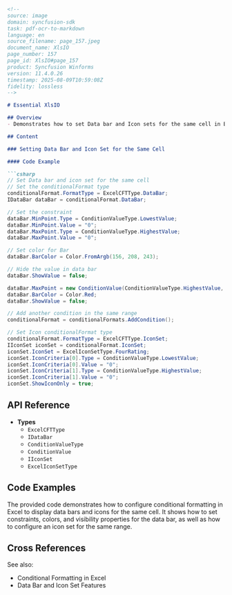 ```markdown
<!--
source: image
domain: syncfusion-sdk
task: pdf-ocr-to-markdown
language: en
source_filename: page_157.jpeg
document_name: XlsIO
page_number: 157
page_id: XlsIO#page_157
product: Syncfusion Winforms
version: 11.4.0.26
timestamp: 2025-08-09T10:59:08Z
fidelity: lossless
-->

# Essential XlsIO

## Overview
- Demonstrates how to set Data bar and Icon sets for the same cell in Excel using conditional formatting.

## Content

### Setting Data Bar and Icon Set for the Same Cell

#### Code Example

```csharp
// Set Data bar and icon set for the same cell
// Set the conditionalFormat type
conditionalFormat.FormatType = ExcelCFTType.DataBar;
IDataBar dataBar = conditionalFormat.DataBar;

// Set the constraint
dataBar.MinPoint.Type = ConditionValueType.LowestValue;
dataBar.MinPoint.Value = "0";
dataBar.MaxPoint.Type = ConditionValueType.HighestValue;
dataBar.MaxPoint.Value = "0";

// Set color for Bar
dataBar.BarColor = Color.FromArgb(156, 208, 243);

// Hide the value in data bar
dataBar.ShowValue = false;

dataBar.MaxPoint = new ConditionValue(ConditionValueType.HighestValue, "0");
dataBar.BarColor = Color.Red;
dataBar.ShowValue = false;

// Add another condition in the same range
conditionalFormat = conditionalFormats.AddCondition();

// Set Icon conditionalFormat type
conditionalFormat.FormatType = ExcelCFTType.IconSet;
IIconSet iconSet = conditionalFormat.IconSet;
iconSet.IconSet = ExcelIconSetType.FourRating;
iconSet.IconCriteria[0].Type = ConditionValueType.LowestValue;
iconSet.IconCriteria[0].Value = "0";
iconSet.IconCriteria[1].Type = ConditionValueType.HighestValue;
iconSet.IconCriteria[1].Value = "0";
iconSet.ShowIconOnly = true;
```

## API Reference

- **Types**
  - `ExcelCFTType`
  - `IDataBar`
  - `ConditionValueType`
  - `ConditionValue`
  - `IIconSet`
  - `ExcelIconSetType`

## Code Examples

The provided code demonstrates how to configure conditional formatting in Excel to display data bars and icons for the same cell. It shows how to set constraints, colors, and visibility properties for the data bar, as well as how to configure an icon set for the same range.

## Cross References

See also: 
- Conditional Formatting in Excel
- Data Bar and Icon Set Features

<!-- tags: [XlsIO, conditional formatting, data bar, icon set, ExcelCFTType, IIconSet, ExcelIconSetType] keywords: [conditional formatting, data bar, icon set, lowest value, highest value, show value, color, range, Excel] -->
```